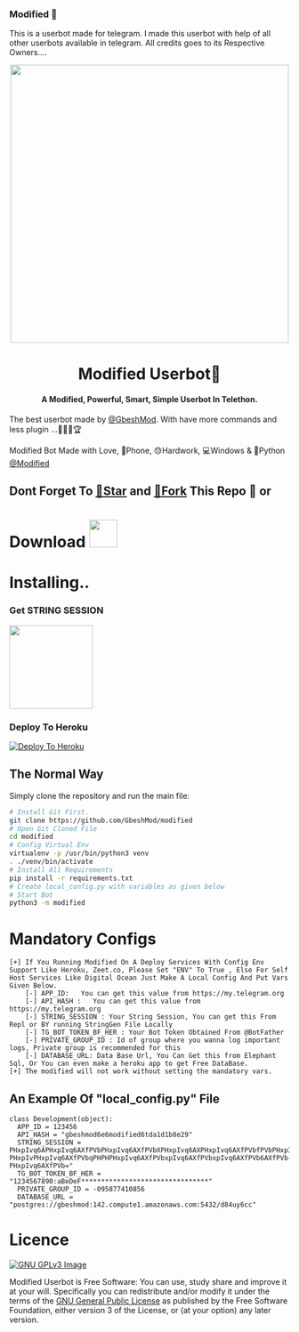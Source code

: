 

### Modified 🤖
This is a userbot made for telegram. I made this userbot with help of all other userbots available in telegram. All credits goes to its Respective Owners....

<p align="center"><a href="https://t.me/Gbesh_bot"><img src="https://telegra.ph/file/66b907a1ccd4ca09f6177.jpg" width="500"></a></p> 
<h1 align="center"><b>Modified Userbot🤖 </b></h1>
<h4 align="center">A Modified, Powerful, Smart, Simple Userbot In Telethon.</h4>

The best userbot made by  [@GbeshMod](https://t.me/Gbesh_bot). With have more commands and less plugin ...🎉🎊✨🏆

Modified  Bot Made with Love, 📱Phone, 😓Hardwork, 💻Windows & 🐍Python [@Modified](https://t.me/Modi) 



## Dont Forget To [🌟Star](https://github.com/GbeshMod/modified/fork) and [🍴Fork](https://github.com/GbeshMod/modified/fork) This Repo 📂 or 
# Download <a href="https://github.com/GbeshMod/modified/archive/main.zip"><img src="https://cdn.dribbble.com/users/151595/screenshots/3517495/icon_downloading.gif" width="50"></a>

# Installing..
### Get STRING SESSION 
<p align="left"><a href="https://repl.it/@gbeshmod/modified#main.py"><img src="https://www.linkpicture.com/q/Repl.png" width="150"></a></p> 

### Deploy To Heroku 
[![Deploy To Heroku](https://www.herokucdn.com/deploy/button.svg)](https://heroku.com/deploy?template=https://github.com/GbeshMod/modified)


## The Normal Way

Simply clone the repository and run the main file:
```sh
# Install Git First.
git clone https://github.com/GbeshMod/modified
# Open Git Cloned File
cd modified
# Config Virtual Env
virtualenv -p /usr/bin/python3 venv
. ./venv/bin/activate
# Install All Requirements 
pip install -r requirements.txt
# Create local_config.py with variables as given below
# Start Bot 
python3 -m modified
```



# Mandatory Configs
```
[+] If You Running Modified On A Deploy Services With Config Env Support Like Heroku, Zeet.co, Please Set "ENV" To True , Else For Self Host Services Like Digital Ocean Just Make A Local Config And Put Vars Given Below.
    [-] APP_ID:   You can get this value from https://my.telegram.org
    [-] API_HASH :   You can get this value from https://my.telegram.org
    [-] STRING_SESSION : Your String Session, You can get this From Repl or BY running StringGen File Locally
    [-] TG_BOT_TOKEN_BF_HER : Your Bot Token Obtained From @BotFather 
    [-] PRIVATE_GROUP_ID : Id of group where you wanna log important logs, Private group is recommended for this
    [-] DATABASE_URL: Data Base Url, You Can Get this from Elephant Sql, Or You can even make a heroku app to get Free DataBase. 
[+] The modified will not work without setting the mandatory vars.
```


## An Example Of "local_config.py" File
```
class Development(object):
  APP_ID = 123456
  API_HASH = "gbeshmod6e6modified6tda1d1b8e29"
  STRING_SESSION = PHxpIvq6APHxpIvq6AXfPVbPHxpIvq6AXfPVbXPHxpIvq6AXPHxpIvq6AXfPVbfPVbPHxpIvq6AXfPVbPHPHxpIvq6AXfPVbxpIvq6AXfPHxpIvq6AXfPVbPHxpIvq6AXfPVbPPHxpIvq6AXfPVbVPHxpIvq6AXfPVbbPHxpIvq6AXfPVbfPVbA-PHxpIvPHxpIvq6AXfPVbqPHPHPHxpIvq6AXfPVbxpIvq6AXfPVbxpIvq6AXfPVb6AXfPVb-PHxpIvq6AXfPVb="
  TG_BOT_TOKEN_BF_HER = "1234567890:aBeDeF********************************"
  PRIVATE_GROUP_ID = -095877410856
  DATABASE_URL = "postgres://gbeshmod:142.compute1.amazonaws.com:5432/d84uy6cc"
```

# Licence
[![GNU GPLv3 Image](https://www.gnu.org/graphics/gplv3-127x51.png)](http://www.gnu.org/licenses/gpl-3.0.en.html)  

Modified Userbot is Free Software: You can use, study share and improve it at your
will. Specifically you can redistribute and/or modify it under the terms of the
[GNU General Public License](https://www.gnu.org/licenses/gpl.html) as
published by the Free Software Foundation, either version 3 of the License, or
(at your option) any later version. 
